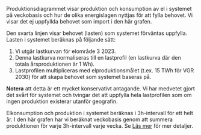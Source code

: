 Produktionsdiagrammet visar produktion och konsumption av el i systemet på veckobasis och hur de olika energislagen nyttjas för att fylla behovet. Vi visar det ej uppfyllda behovet som import i den här grafen.

Den svarta linjen visar behovet (lasten) som systemet förväntas uppfylla. Lasten i systemet beräknas på följande sätt:

1. Vi utgår lastkurvan för elområde 3 2023.
2. Denna lastkurva normaliseras till en lastprofil (en lastkurva där den totala årsproduktionen är 1 Wh).
3. Lastprofilen multipliceras med elproduktionsmålet (t.ex. 15 TWh för VGR 2030) för att skapa behovet som systemet baseras på.

**Notera** att detta är ett mycket konservativt antagande. Vi har medvetet gjort det svårt för systemet och tvingar det att uppfylla hela lastprofilen som om ingen produktion existerar utanför geografin.

Elkonsumption och produktion i systemet beräknas i 3h-intervall för ett helt år. I den här grafen har vi beräknat veckobasis genom att summera produktionen för varje 3h-intervall varje vecka.  Se [Läs mer](/assumptions) för mer detaljer.